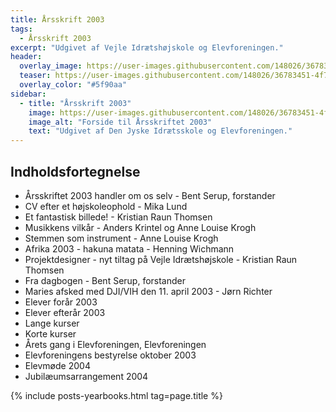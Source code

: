 ```yaml
---
title: Årsskrift 2003
tags:
  - Årsskrift 2003
excerpt: "Udgivet af Vejle Idrætshøjskole og Elevforeningen."
header:
  overlay_image: https://user-images.githubusercontent.com/148026/36783451-4f70ae3c-1c7c-11e8-8445-b4b300ff3ec1.png
  teaser: https://user-images.githubusercontent.com/148026/36783451-4f70ae3c-1c7c-11e8-8445-b4b300ff3ec1.png
  overlay_color: "#5f90aa"
sidebar:
  - title: "Årsskrift 2003"
    image: https://user-images.githubusercontent.com/148026/36783451-4f70ae3c-1c7c-11e8-8445-b4b300ff3ec1.png
    image_alt: "Forside til Årsskriftet 2003"
    text: "Udgivet af Den Jyske Idrætsskole og Elevforeningen."
---
```


## Indholdsfortegnelse

- Årsskriftet 2003 handler om os selv - Bent Serup, forstander
- CV efter et højskoleophold - Mika Lund
- Et fantastisk billede! - Kristian Raun Thomsen
- Musikkens vilkår - Anders Krintel og Anne Louise Krogh
- Stemmen som instrument - Anne Louise Krogh
- Afrika 2003 - hakuna matata - Henning Wichmann
- Projektdesigner - nyt tiltag på Vejle Idrætshøjskole - Kristian Raun Thomsen
- Fra dagbogen - Bent Serup, forstander
- Maries afsked med DJI/VIH den 11. april 2003 - Jørn Richter
- Elever forår 2003
- Elever efterår 2003
- Lange kurser
- Korte kurser
- Årets gang i Elevforeningen, Elevforeningen
- Elevforeningens bestyrelse oktober 2003
- Elevmøde 2004
- Jubilæumsarrangement 2004

{% include posts-yearbooks.html tag=page.title %}
